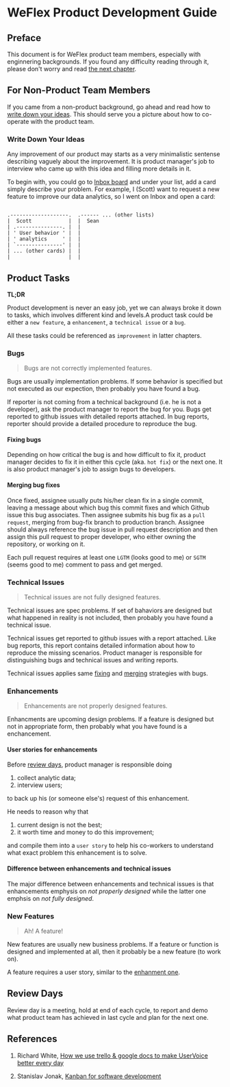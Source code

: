 WeFlex Product Development Guide
====

<!--
  Author: Scott Wang, Yorkie Liu
  Date:   2015/09/01
-->


Preface
----

This document is for WeFlex product team members, especially with enginnering
backgrounds. If you found any difficulty reading through it, please don't worry
and read [the next chapter](#for-non-product-team-members).


For Non-Product Team Members
----

If you came from a non-product background, go ahead and read how to
[write down your ideas](#write-dow-your-ideas). This should serve you a
picture about how to co-operate with the product team.

### Write Down Your Ideas

Any improvement of our product may starts as a very minimalistic sentense
describing vaguely about the improvement. It is product manager's job to
interview who came up with this idea and filling more details in it.

To begin with, you could go to
[Inbox board](https://trello.com/b/Z7EqW3eV/inbox) and under your list, add a
card simply describe your problem. For example, I (Scott) want to request a new
feature to improve our data analytics, so I went on Inbox and open a card:

```

.-------------------.  .------ ... (other lists)
|  Scott            |  |  Sean
| .---------------. |  |
| ' User behavior ' |  |
| ' analytics     ' |  |
| `---------------' |  |
| ... (other cards) |  |
|                   |  |

```



Product Tasks
----

**TL;DR**

Product development is never an easy job, yet we can always broke it down to
tasks, which involves different kind and levels.A product task could be either a
`new feature`, a `enhancement`, a `technical issue` or a `bug`.

All these tasks could be referenced as `improvement` in latter chapters.

### Bugs

> Bugs are not correctly implemented features.

Bugs are usually implementation problems. If some behavior is specified but not
executed as our expection, then probably you have found a bug.

If reporter is not coming from a technical background (i.e. he is not a
developer), ask the product manager to report the bug for you.  Bugs get
reported to github issues with detailed reports attached. In bug reports,
reporter should provide a detailed procedure to reproduce the bug.

#### Fixing bugs

Depending on how critical the bug is and how difficult to fix it, product
manager decides to fix it in either this cycle (aka. `hot fix`) or the next
one. It is also product manager's job to assign bugs to developers.

#### Merging bug fixes

Once fixed, assignee usually puts his/her clean fix in a single commit, leaving
a message about which bug this commit fixes and which Github issue this bug
associates. Then assignee submits his bug fix as a `pull request`, merging from
bug-fix branch to production branch. Assignee should always reference the bug
issue in pull request description and then assign this pull request to proper
developer, who either owning the repository, or working on it.

Each pull request requires at least one `LGTM` (looks good to me) or `SGTM`
(seems good to me) comment to pass and get merged.


### Technical Issues

> Technical issues are not fully designed features.

Technical issues are spec problems. If set of bahaviors are designed but what
happened in reality is not included, then probably you have found a technical
issue.

Technical issues get reported to github issues with a report attached. Like bug
reports, this report contains detailed information about how to reproduce the
missing scenarios. Product manager is responsible for distinguishing bugs and
technical issues and writing reports.

Technical issues applies same [fixing](#fixing-bugs) and
[merging](#merging-bug-fixes) strategies with bugs.


### Enhancements

> Enhancements are not properly designed features.

Enhancments are upcoming design problems. If a feature is designed but not in
appropriate form, then probably what you have found is a enchancement.

#### User stories for enhancements

Before [review days](#review-days), product manager is responsible doing

1. collect analytic data;
2. interview users;

to back up his (or someone else's) request of this enhancement.

He needs to reason why that

1. current design is not the best;
2. it worth time and money to do this improvement;

and compile them into a `user story` to help his co-workers to understand what
exact problem this enhancement is to solve.


#### Difference between enhancements and technical issues

The major difference between enhancements and technical issues is that
enhancements emphysis on _not properly designed_ while the latter one emphsis on
_not fully designed_.


### New Features

> Ah! A feature!

New features are usually new business problems. If a feature or function is
designed and implemented at all, then it probably be a new feature (to work on).

A feature requires a user story, similar to the
[enhanment one](#user-stories-for-enhancements).



Review Days
----

Review day is a meeting, hold at end of each cycle, to report and demo what
product team has achieved in last cycle and plan for the next one.


References
----

1. Richard White,
   [How we use trello & google docs to make UserVoice better every day](http://community.uservoice.com/blog/trello-google-docs-product-management/)

2. Stanislav Jonak,
   [Kanban for software development](http://wiretech.org/about-cloud/11-kanban-for-software-development)
